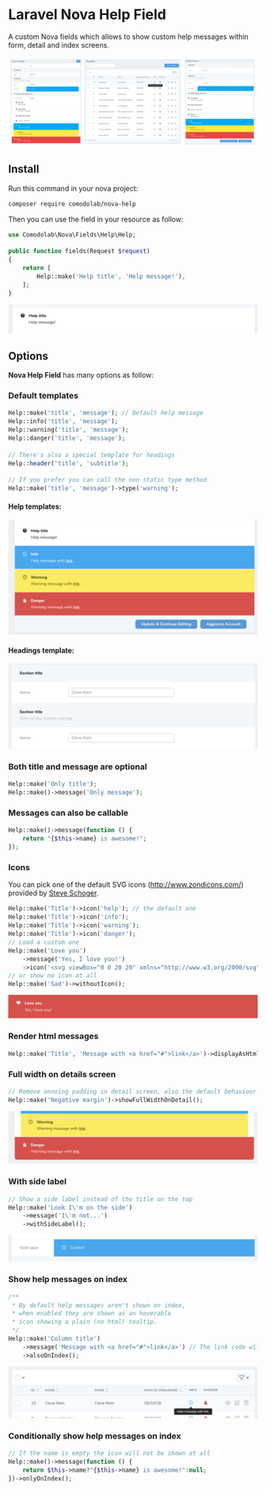 # Laravel Nova Help Field

A custom Nova fields which allows to show custom help messages within form, detail and index screens.

![Base example](./docs/main.png)

## Install

Run this command in your nova project: 

```bash
composer require comodolab/nova-help
```

Then you can use the field in your resource as follow:

```php
use Comodolab\Nova\Fields\Help\Help;

public function fields(Request $request)
{
    return [
        Help::make('Help title', 'Help message!'),
    ];
}
```

![Base example](./docs/base.png)

## Options

**Nova Help Field** has many options as follow:

### Default templates

```php
Help::make('title', 'message'); // Default help message
Help::info('title', 'message');
Help::warning('title', 'message');
Help::danger('title', 'message');

// There's also a special template for headings
Help::header('title', 'subtitle');

// If you prefer you can call the non static type method
Help::make('title', 'message')->type('warning'); 
```
#### Help templates:
![Base example](./docs/templates.png)
#### Headings template:
![Base example](./docs/headings.png)

### Both title and message are optional

```php
Help::make('Only title');
Help::make()->message('Only message');
```

### Messages can also be callable

```php
Help::make()->message(function () {
    return "{$this->name} is awesome!";
});
```

### Icons

You can pick one of the default SVG icons (http://www.zondicons.com/) provided by [Steve Schoger](https://twitter.com/steveschoger).

```php
Help::make('Title')->icon('help'); // the default one
Help::make('Title')->icon('info');
Help::make('Title')->icon('warning');
Help::make('Title')->icon('danger');
// Load a custom one
Help::make('Love you')
    ->message('Yes, I love you!')
    ->icon('<svg viewBox="0 0 20 20" xmlns="http://www.w3.org/2000/svg"><path d="m10 3.22-.61-.6a5.5 5.5 0 0 0 -7.78 7.77l8.39 8.39 8.39-8.4a5.5 5.5 0 0 0 -7.78-7.77z"/></svg>');
// or show no icon at all
Help::make('Sad')->withoutIcon();
```

![Base example](./docs/love.png)

### Render html messages

```php
Help::make('Title', 'Message with <a href="#">link</a>')->displayAsHtml();
```

### Full width on details screen

```php
// Remove annoing padding in detail screen, also the default behaviour for the heading template 
Help::make('Negative margin')->showFullWidthOnDetail();
```

![Base example](./docs/details-padding.png)

### With side label

```php
// Show a side label instead of the title on the top
Help::make('Look I\'m on the side')
    ->message('I\'m not...')
    ->withSideLabel();
```

![Base example](./docs/label.png)

### Show help messages on index

```php
/**
 * By default help messages aren't shown on index,
 * when enabled they are shown as an hoverable 
 * icon showing a plain (no html) tooltip.
 */
Help::make('Column title')
    ->message('Message with <a href="#">link</a>') // The link code will be stripped out on index
    ->alsoOnIndex();
```

![Base example](./docs/tooltip.png)

### Conditionally show help messages on index

```php
// If the name is empty the icon will not be shown at all
Help::make()->message(function () {
    return $this->name?"{$this->name} is awesome!":null;
})->onlyOnIndex();
```